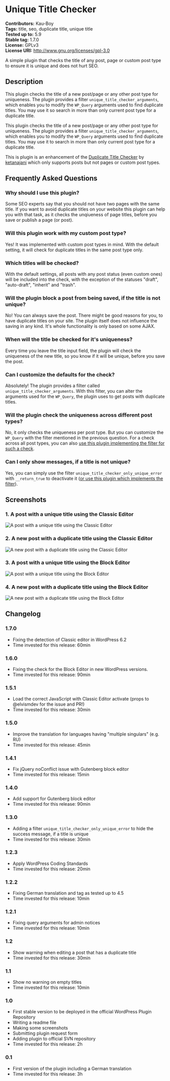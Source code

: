 # Unique Title Checker #
**Contributors:** Kau-Boy  
**Tags:** title, seo, duplicate title, unique title  
**Tested up to:** 5.9  
**Stable tag:** 1.7.0  
**License:** GPLv3  
**License URI:** http://www.gnu.org/licenses/gpl-3.0  

A simple plugin that checks the title of any post, page or custom post type to ensure it is unique and does not hurt SEO.

## Description ##
This plugin checks the title of a new post/page or any other post type for uniqueness. The plugin provides a filter `unique_title_checker_arguments`, which enables you to modify the `WP_Query` arguments used to find duplicate titles. You may use it so search in more than only current post type for a duplicate title.

This plugin checks the title of a new post/page or any other post type for uniqueness. The plugin provides a filter `unique_title_checker_arguments`, which enables you to modify the `WP_Query` arguments used to find duplicate titles. You may use it to search in more than only current post type for a duplicate title.

This is plugin is an enhancement of the [Duplicate Title Checker](https://wordpress.org/plugins/duplicate-title-checker/) by [ketanajani](https://profiles.wordpress.org/ketanajani/) which only supports posts but not pages or custom post types.

## Frequently Asked Questions ##

### Why should I use this plugin? ###
Some SEO experts say that you should not have two pages with the same title. If you want to avoid duplicate titles on your website this plugin can help you with that task, as it checks the unqiueness of page titles, before you save or publish a page (or post).

### Will this plugin work with my custom post type? ###
Yes! It was implemented with custom post types in mind. With the default setting, it will check for duplicate titles in the same post type only.

### Which titles will be checked? ###
With the default settings, all posts with any post status (even custom ones) will be included into the check, with the exception of the statuses "draft", "auto-draft", "inherit" and "trash".

### Will the plugin block a post from being saved, if the title is not unique? ###
No! You can always save the post. There might be good reasons for you, to have duplicate titles on your site. The plugin itself does not influence the saving in any kind. It's whole functionality is only based on some AJAX.

### When will the title be checked for it's uniqueness? ###
Every time you leave the title input field, the plugin will check the uniqueness of the new title, so you know if it will be unique, before you save the post.

### Can I customize the defaults for the check? ###
Absolutely! The plugin provides a filter called `unique_title_checker_arguments`. With this filter, you can alter the arguments used for the `WP_Query`,  the plugin uses to get posts with duplicate titles.

### Will the plugin check the uniqueness across different post types? ###
No, it only checks the uniqueness per post type. But you can customize the `WP_Query` with the filter mentioned in the previous question. For a check across all post types, you can also [use this plugin implementing the filter for such a check](https://gist.github.com/2ndkauboy/140116e47f2d6c8ae25b002592ac45eb).

### Can I only show messages, if a title is not unique? ###
Yes, you can simply use the filter `unique_title_checker_only_unique_error` with `__return_true` to deactivate it ([or use this plugin which implements the filter](https://gist.github.com/140116e47f2d6c8ae25b002592ac45eb)).

## Screenshots ##
### 1. A post with a unique title using the Classic Editor
![A post with a unique title using the Classic Editor](https://raw.githubusercontent.com/2ndkauboy/unique-title-checker/master/.wordpress-org/screenshot-1.png)

### 2. A new post with a duplicate title using the Classic Editor ###
![A new post with a duplicate title using the Classic Editor](https://raw.githubusercontent.com/2ndkauboy/unique-title-checker/master/.wordpress-org/screenshot-2.png)

### 3. A post with a unique title using the Block Editor
![A post with a unique title using the Block Editor](https://raw.githubusercontent.com/2ndkauboy/unique-title-checker/master/.wordpress-org/screenshot-3.png)

### 4. A new post with a duplicate title using the Block Editor
![A new post with a duplicate title using the Block Editor](https://raw.githubusercontent.com/2ndkauboy/unique-title-checker/master/.wordpress-org/screenshot-4.png)

## Changelog ##

### 1.7.0 ###
* Fixing the detection of Classic editor in WordPress 6.2
* Time invested for this release: 60min

### 1.6.0 ###
* Fixing the check for the Block Editor in new WordPress versions.
* Time invested for this release: 90min

### 1.5.1 ###
* Load the correct JavaScript with Classic Editor activate (props to @elvismdev for the issue and PR!)
* Time invested for this release: 30min

### 1.5.0 ###
* Improve the translation for languages having "multiple singulars" (e.g. RU)
* Time invested for this release: 45min

### 1.4.1 ###
* Fix jQuery noConflict issue with Gutenberg block editor
* Time invested for this release: 15min

### 1.4.0 ###
* Add support for Gutenberg block editor
* Time invested for this release: 90min

### 1.3.0 ###
* Adding a filter `unique_title_checker_only_unique_error` to hide the success message, if a title is unique
* Time invested for this release: 30min

### 1.2.3 ###
* Apply WordPress Coding Standards
* Time invested for this release: 20min

### 1.2.2 ###
* Fixing German translation and tag as tested up to 4.5
* Time invested for this release: 10min

### 1.2.1 ###
* Fixing query arguments for admin notices
* Time invested for this release: 10min

### 1.2 ###
* Show warning when editing a post that has a duplicate title
* Time invested for this release: 30min

### 1.1 ###
* Show no warning on empty titles
* Time invested for this release: 10min

### 1.0 ###
* First stable version to be deployed in the official WordPress Plugin Repository
* Writing a readme file
* Making some screenshots
* Submitting plugin request form
* Adding plugin to official SVN repository
* Time invested for this release: 2h

### 0.1 ###
* First version of the plugin including a German translation
* Time invested for this release: 3h
